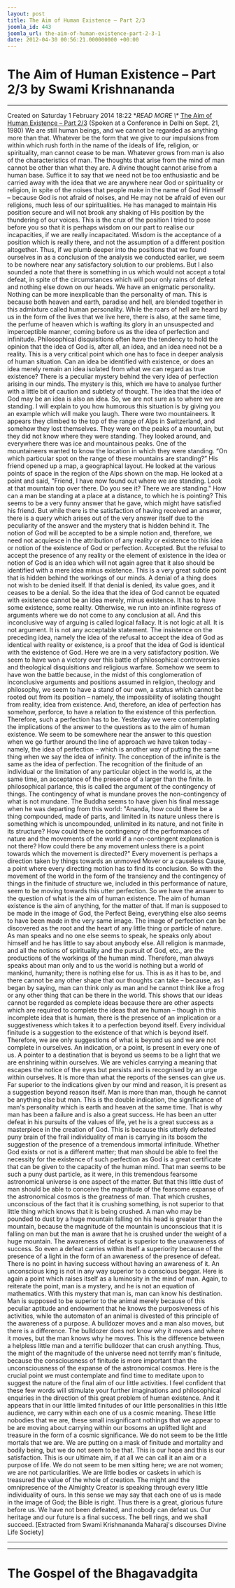 ```yaml
---
layout: post
title: The Aim of Human Existence – Part 2/3
joomla_id: 443
joomla_url: the-aim-of-human-existence-part-2-3-1
date: 2012-04-30 00:56:21.000000000 +00:00
---
```

# The Aim of Human Existence – Part 2/3 by Swami Krishnananda
* * *
Created on Saturday 1 February 2014 18:22
**READ MORE \\\** [The Aim of Human Existence – Part 2/3](http://www.swami-krishnananda.org/disc/disc_137.html)
(Spoken at a Conference in Delhi on Sept. 21, 1980)
We are still human beings, and we cannot be regarded as anything more than that. Whatever be the form that we give to our impulsions from within which rush forth in the name of the ideals of life, religion, or spirituality, man cannot cease to be man. Whatever grows from man is also of the characteristics of man. The thoughts that arise from the mind of man cannot be other than what they are. A divine thought cannot arise from a human base.
Suffice it to say that we need not be too enthusiastic and be carried away with the idea that we are anywhere near God or spirituality or religion, in spite of the noises that people make in the name of God Himself – because God is not afraid of noises, and He may not be afraid of even our religions, much less of our spiritualities. He has managed to maintain His position secure and will not brook any shaking of His position by the thundering of our voices. This is the crux of the position I tried to pose before you so that it is perhaps wisdom on our part to realise our incapacities, if we are really incapacitated.
Wisdom is the acceptance of a position which is really there, and not the assumption of a different position altogether. Thus, if we plumb deeper into the positions that we found ourselves in as a conclusion of the analysis we conducted earlier, we seem to be nowhere near any satisfactory solution to our problems.
But I also sounded a note that there is something in us which would not accept a total defeat, in spite of the circumstances which will pour only rains of defeat and nothing else down on our heads. We have an enigmatic personality. Nothing can be more inexplicable than the personality of man. This is because both heaven and earth, paradise and hell, are blended together in this admixture called human personality. While the roars of hell are heard by us in the form of the lives that we live here, there is also, at the same time, the perfume of heaven which is wafting its glory in an unsuspected and imperceptible manner, coming before us as the idea of perfection and infinitude.
Philosophical disquisitions often have the tendency to hold the opinion that the idea of God is, after all, an idea, and an idea need not be a reality. This is a very critical point which one has to face in deeper analysis of human situation. Can an idea be identified with existence, or does an idea merely remain an idea isolated from what we can regard as true existence? There is a peculiar mystery behind the very idea of perfection arising in our minds. The mystery is this, which we have to analyse further with a little bit of caution and subtlety of thought. The idea that the idea of God may be an idea is also an idea. So, we are not sure as to where we are standing.
I will explain to you how humorous this situation is by giving you an example which will make you laugh. There were two mountaineers. It appears they climbed to the top of the range of Alps in Switzerland, and somehow they lost themselves. They were on the peaks of a mountain, but they did not know where they were standing. They looked around, and everywhere there was ice and mountainous peaks. One of the mountaineers wanted to know the location in which they were standing. “On which particular spot on the range of these mountains are standing?” His friend opened up a map, a geographical layout. He looked at the various points of space in the region of the Alps shown on the map. He looked at a point and said, "Friend, I have now found out where we are standing. Look at that mountain top over there. Do you see it? There we are standing." How can a man be standing at a place at a distance, to which he is pointing? This seems to be a very funny answer that he gave, which might have satisfied his friend. But while there is the satisfaction of having received an answer, there is a query which arises out of the very answer itself due to the peculiarity of the answer and the mystery that is hidden behind it.
The notion of God will be accepted to be a simple notion and, therefore, we need not acquiesce in the attribution of any reality or existence to this idea or notion of the existence of God or perfection. Accepted. But the refusal to accept the presence of any reality or the element of existence in the idea or notion of God is an idea which will not again agree that it also should be identified with a mere idea minus existence. This is a very great subtle point that is hidden behind the workings of our minds.
A denial of a thing does not wish to be denied itself. If that denial is denied, its value goes, and it ceases to be a denial. So the idea that the idea of God cannot be equated with existence cannot be an idea merely, minus existence. It has to have some existence, some reality. Otherwise, we run into an infinite regress of arguments where we do not come to any conclusion at all. And this inconclusive way of arguing is called logical fallacy. It is not logic at all. It is not argument. It is not any acceptable statement. The insistence on the preceding idea, namely the idea of the refusal to accept the idea of God as identical with reality or existence, is a proof that the idea of God is identical with the existence of God.
Here we are in a very satisfactory position. We seem to have won a victory over this battle of philosophical controversies and theological disquisitions and religious warfare. Somehow we seem to have won the battle because, in the midst of this conglomeration of inconclusive arguments and positions assumed in religion, theology and philosophy, we seem to have a stand of our own, a status which cannot be rooted out from its position – namely, the impossibility of isolating thought from reality, idea from existence. And, therefore, an idea of perfection has somehow, perforce, to have a relation to the existence of this perfection. Therefore, such a perfection has to be.
Yesterday we were contemplating the implications of the answer to the questions as to the aim of human existence. We seem to be somewhere near the answer to this question when we go further around the line of approach we have taken today – namely, the idea of perfection – which is another way of putting the same thing when we say the idea of infinity. The conception of the infinite is the same as the idea of perfection. The recognition of the finitude of an individual or the limitation of any particular object in the world is, at the same time, an acceptance of the presence of a larger than the finite. In philosophical parlance, this is called the argument of the contingency of things. The contingency of what is mundane proves the non-contingency of what is not mundane.
The Buddha seems to have given his final message when he was departing from this world: "Ananda, how could there be a thing compounded, made of parts, and limited in its nature unless there is something which is uncompounded, unlimited in its nature, and not finite in its structure? How could there be contingency of the performances of nature and the movements of the world if a non-contingent explanation is not there? How could there be any movement unless there is a point towards which the movement is directed?" Every movement is perhaps a direction taken by things towards an unmoved Mover or a causeless Cause, a point where every directing motion has to find its conclusion.
So with the movement of the world in the form of the transiency and the contingency of things in the finitude of structure we, included in this performance of nature, seem to be moving towards this utter perfection. So we have the answer to the question of what is the aim of human existence. The aim of human existence is the aim of anything, for the matter of that. If man is supposed to be made in the image of God, the Perfect Being, everything else also seems to have been made in the very same image. The image of perfection can be discovered as the root and the heart of any little thing or particle of nature. As man speaks and no one else seems to speak, he speaks only about himself and he has little to say about anybody else.
All religion is manmade, and all the notions of spirituality and the pursuit of God, etc., are the productions of the workings of the human mind. Therefore, man always speaks about man only and to us the world is nothing but a world of mankind, humanity; there is nothing else for us. This is as it has to be, and there cannot be any other shape that our thoughts can take – because, as I began by saying, man can think only as man and he cannot think like a frog or any other thing that can be there in the world.
This shows that our ideas cannot be regarded as complete ideas because there are other aspects which are required to complete the ideas that are human – though in this incomplete idea that is human, there is the presence of an implication or a suggestiveness which takes it to a perfection beyond itself. Every individual finitude is a suggestion to the existence of that which is beyond itself. Therefore, we are only suggestions of what is beyond us and we are not complete in ourselves.
An indication, or a point, is present in every one of us. A pointer to a destination that is beyond us seems to be a light that we are enshrining within ourselves. We are vehicles carrying a meaning that escapes the notice of the eyes but persists and is recognised by an urge within ourselves. It is more than what the reports of the senses can give us. Far superior to the indications given by our mind and reason, it is present as a suggestion beyond reason itself. Man is more than man, though he cannot be anything else but man. This is the double indication, the significance of man's personality which is earth and heaven at the same time.
That is why man has been a failure and is also a great success. He has been an utter defeat in his pursuits of the values of life, yet he is a great success as a masterpiece in the creation of God. This is because this utterly defeated puny brain of the frail individuality of man is carrying in its bosom the suggestion of the presence of a tremendous immortal infinitude. Whether God exists or not is a different matter; that man should be able to feel the necessity for the existence of such perfection as God is a great certificate that can be given to the capacity of the human mind. That man seems to be such a puny dust particle, as it were, in this tremendous fearsome astronomical universe is one aspect of the matter. But that this little dust of man should be able to conceive the magnitude of the fearsome expanse of the astronomical cosmos is the greatness of man. That which crushes, unconscious of the fact that it is crushing something, is not superior to that little thing which knows that it is being crushed. A man who may be pounded to dust by a huge mountain falling on his head is greater than the mountain, because the magnitude of the mountain is unconscious that it is falling on man but the man is aware that he is crushed under the weight of a huge mountain. The awareness of defeat is superior to the unawareness of success. So even a defeat carries within itself a superiority because of the presence of a light in the form of an awareness of the presence of defeat. There is no point in having success without having an awareness of it. An unconscious king is not in any way superior to a conscious beggar.
Here is again a point which raises itself as a luminosity in the mind of man. Again, to reiterate the point, man is a mystery, and he is not an equation of mathematics. With this mystery that man is, man can know his destination. Man is supposed to be superior to the animal merely because of this peculiar aptitude and endowment that he knows the purposiveness of his activities, while the automaton of an animal is divested of this principle of the awareness of a purpose.
A bulldozer moves and a man also moves, but there is a difference. The bulldozer does not know why it moves and where it moves, but the man knows why he moves. This is the difference between a helpless little man and a terrific bulldozer that can crush anything.
Thus, the might of the magnitude of the universe need not terrify man's finitude, because the consciousness of finitude is more important than the unconsciousness of the expanse of the astronomical cosmos. Here is the crucial point we must contemplate and find time to meditate upon to suggest the nature of the final aim of our little activities.
I feel confident that these few words will stimulate your further imaginations and philosophical enquiries in the direction of this great problem of human existence. And it appears that in our little limited finitudes of our little personalities in this little audience, we carry within each one of us a cosmic meaning. These little nobodies that we are, these small insignificant nothings that we appear to be are moving about carrying within our bosoms an uplifted light and treasure in the form of a cosmic significance.
We do not seem to be the little mortals that we are. We are putting on a mask of finitude and mortality and bodily being, but we do not seem to be that. This is our hope and this is our satisfaction. This is our ultimate aim, if at all we can call it an aim or a purpose of life. We do not seem to be men sitting here; we are not women; we are not particularities. We are little bodies or caskets in which is treasured the value of the whole of creation. The might and the omnipresence of the Almighty Creator is speaking through every little individuality of ours. In this sense we may say that each one of us is made in the image of God; the Bible is right. Thus there is a great, glorious future before us. We have not been defeated, and nobody can defeat us. Our heritage and our future is a final success. The bell rings, and we shall succeed.
[Extracted from Swami Krishnananda Maharaj's discourses Divine Life Society]
* * *
* * *
# The Gospel of the Bhagavadgita

